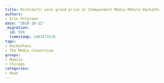 ```yaml
---
title: Riotstartr wins grand prize at Independent Media Mobile Hackathon in Chicago
authors:
- Erin Polgreen
date: "2010-10-12"
_migration:
  id: 999
  timestamp: 1483471678
tags:
- Hackathons
- The Media Consortium
groups:
- Mobile
- Chicago
categories:
- News
---
```


